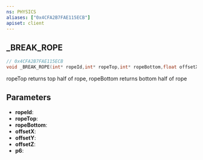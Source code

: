 ```yaml
---
ns: PHYSICS
aliases: ["0x4CFA2B7FAE115ECB"]
apiset: client
---
```

## _BREAK_ROPE

```c
// 0x4CFA2B7FAE115ECB
void _BREAK_ROPE(int* ropeId,int* ropeTop,int* ropeBottom,float offsetX,float offsetY,float offsetZ,int p6);
```

ropeTop returns top half of rope, ropeBottom returns bottom half of rope

## Parameters
* **ropeId**:
* **ropeTop**:
* **ropeBottom**:
* **offsetX**:
* **offsetY**:
* **offsetZ**:
* **p6**:



